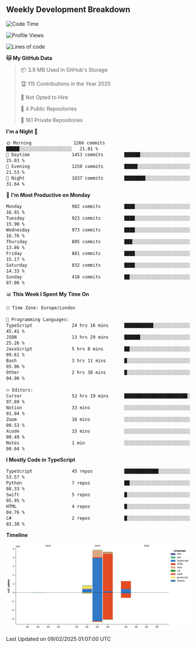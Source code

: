 


## Weekly Development Breakdown
<!--START_SECTION:waka-->
![Code Time](http://img.shields.io/badge/Code%20Time-1%2C929%20hrs%2012%20mins-blue)

![Profile Views](http://img.shields.io/badge/Profile%20Views-0-blue)

![Lines of code](https://img.shields.io/badge/From%20Hello%20World%20I%27ve%20Written-11.6%20million%20lines%20of%20code-blue)

**🐱 My GitHub Data** 

> 📦 3.9 MB Used in GitHub's Storage 
 > 
> 🏆 115 Contributions in the Year 2025
 > 
> 🚫 Not Opted to Hire
 > 
> 📜 4 Public Repositories 
 > 
> 🔑 161 Private Repositories 
 > 
**I'm a Night 🦉** 

```text
🌞 Morning                1266 commits        █████░░░░░░░░░░░░░░░░░░░░   21.81 % 
🌆 Daytime                1453 commits        ██████░░░░░░░░░░░░░░░░░░░   25.03 % 
🌃 Evening                1250 commits        █████░░░░░░░░░░░░░░░░░░░░   21.53 % 
🌙 Night                  1837 commits        ████████░░░░░░░░░░░░░░░░░   31.64 % 
```
📅 **I'm Most Productive on Monday** 

```text
Monday                   982 commits         ████░░░░░░░░░░░░░░░░░░░░░   16.91 % 
Tuesday                  923 commits         ████░░░░░░░░░░░░░░░░░░░░░   15.90 % 
Wednesday                973 commits         ████░░░░░░░░░░░░░░░░░░░░░   16.76 % 
Thursday                 805 commits         ███░░░░░░░░░░░░░░░░░░░░░░   13.86 % 
Friday                   881 commits         ████░░░░░░░░░░░░░░░░░░░░░   15.17 % 
Saturday                 832 commits         ████░░░░░░░░░░░░░░░░░░░░░   14.33 % 
Sunday                   410 commits         ██░░░░░░░░░░░░░░░░░░░░░░░   07.06 % 
```


📊 **This Week I Spent My Time On** 

```text
🕑︎ Time Zone: Europe/London

💬 Programming Languages: 
TypeScript               24 hrs 16 mins      ███████████░░░░░░░░░░░░░░   45.41 % 
JSON                     13 hrs 29 mins      ██████░░░░░░░░░░░░░░░░░░░   25.26 % 
JavaScript               5 hrs 8 mins        ██░░░░░░░░░░░░░░░░░░░░░░░   09.61 % 
Bash                     3 hrs 11 mins       █░░░░░░░░░░░░░░░░░░░░░░░░   05.96 % 
Other                    2 hrs 38 mins       █░░░░░░░░░░░░░░░░░░░░░░░░   04.96 % 

🔥 Editors: 
Cursor                   52 hrs 19 mins      ████████████████████████░   97.89 % 
Notion                   33 mins             ░░░░░░░░░░░░░░░░░░░░░░░░░   01.04 % 
Zoom                     16 mins             ░░░░░░░░░░░░░░░░░░░░░░░░░   00.53 % 
Xcode                    15 mins             ░░░░░░░░░░░░░░░░░░░░░░░░░   00.49 % 
Notes                    1 min               ░░░░░░░░░░░░░░░░░░░░░░░░░   00.04 % 
```

**I Mostly Code in TypeScript** 

```text
TypeScript               45 repos            █████████████░░░░░░░░░░░░   53.57 % 
Python                   7 repos             ██░░░░░░░░░░░░░░░░░░░░░░░   08.33 % 
Swift                    5 repos             █░░░░░░░░░░░░░░░░░░░░░░░░   05.95 % 
HTML                     4 repos             █░░░░░░░░░░░░░░░░░░░░░░░░   04.76 % 
C#                       2 repos             █░░░░░░░░░░░░░░░░░░░░░░░░   02.38 % 
```



**Timeline**

![Lines of Code chart](https://raw.githubusercontent.com/mars-arch/mars-arch/main/assets/bar_graph.png)


 Last Updated on 09/02/2025 01:07:00 UTC
<!--END_SECTION:waka-->
